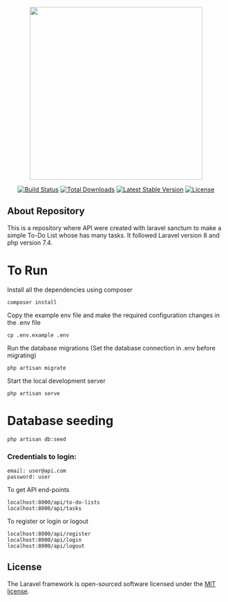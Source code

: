 <p align="center"><a href="https://laravel.com" target="_blank"><img src="https://raw.githubusercontent.com/laravel/art/master/logo-lockup/5%20SVG/2%20CMYK/1%20Full%20Color/laravel-logolockup-cmyk-red.svg" width="400"></a></p>

<p align="center">
<a href="https://travis-ci.org/laravel/framework"><img src="https://travis-ci.org/laravel/framework.svg" alt="Build Status"></a>
<a href="https://packagist.org/packages/laravel/framework"><img src="https://img.shields.io/packagist/dt/laravel/framework" alt="Total Downloads"></a>
<a href="https://packagist.org/packages/laravel/framework"><img src="https://img.shields.io/packagist/v/laravel/framework" alt="Latest Stable Version"></a>
<a href="https://packagist.org/packages/laravel/framework"><img src="https://img.shields.io/packagist/l/laravel/framework" alt="License"></a>
</p>

## About Repository
This is a repository where API were created with laravel sanctum to make a simple To-Do List whose has many tasks.
It followed Laravel version 8 and php version 7.4.
# To Run
Install all the dependencies using composer

    composer install


Copy the example env file and make the required configuration changes in the .env file

    cp .env.example .env

Run the database migrations (Set the database connection in .env before migrating)

    php artisan migrate

Start the local development server

    php artisan serve



# Database seeding
    php artisan db:seed

### Credentials to login:

    email: user@api.com
    password: user

To get API end-points

    localhost:8000/api/to-do-lists
    localhost:8000/api/tasks

To register or login  or logout

    localhost:8000/api/register
    localhost:8000/api/login
    localhost:8000/api/logout



## License

The Laravel framework is open-sourced software licensed under the [MIT license](https://opensource.org/licenses/MIT).
